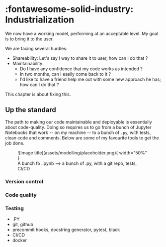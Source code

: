# :fontawesome-solid-industry: Industrialization

We now have a working model, performing at an acceptable level. My goal is to bring it to the user.

We are facing several hurdles:

- Shareability: Let's say I way to share it to user, how can I do that ?
- Maintainability:
    - Do I have any confidence that my code works as intended ?
    - In two months, can I easily come back to it ? 
    - I'd like to have a friend help me out with some new approach he has; how can I do that ?

This chapter is about fixing this.

## Up the standard

The path to making our code maintainable and deployable is essentially about code-quality. 
Doing so requires us to go from a bunch of Jupyter Notebooks that work -- on my machine -- to a bunch of `.py`, with tests, clean code and comments.
Below are some of my favourite tools to get the job done.

<figure markdown="span">
  ![Image title](assets/modelling/placeholder.png){ width="50%" }
  <figcaption>A bunch fo .ipynb ==> a bunch of .py, with a git repo, tests, CI/CD</figcaption>
</figure>

### Version control

### Code quality

### Testing

- .PY
- git, github
- precommit hooks, docstring generator, pytest, black
- CI/CD
- docker